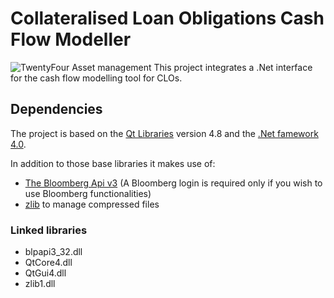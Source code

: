 # Collateralised Loan Obligations Cash Flow Modeller
![TwentyFour Asset management](http://www.twentyfouram.com/sites/all/themes/twentyfourasset/images/logo.jpg)
This project integrates a .Net interface for the cash flow modelling tool for CLOs.

## Dependencies
The project is based on the [Qt Libraries](http://qt-project.org/) version 4.8 and the [.Net famework 4.0](http://www.microsoft.com/en-us/download/details.aspx?id=8279).

In addition to those base libraries it makes use of:

- [The Bloomberg Api v3](http://www.openbloomberg.com/open-api/) (A Bloomberg login is required only if you wish to use Bloomberg functionalities)
- [zlib](http://www.zlib.net/) to manage compressed files

### Linked libraries
- blpapi3_32.dll
- QtCore4.dll
- QtGui4.dll
- zlib1.dll